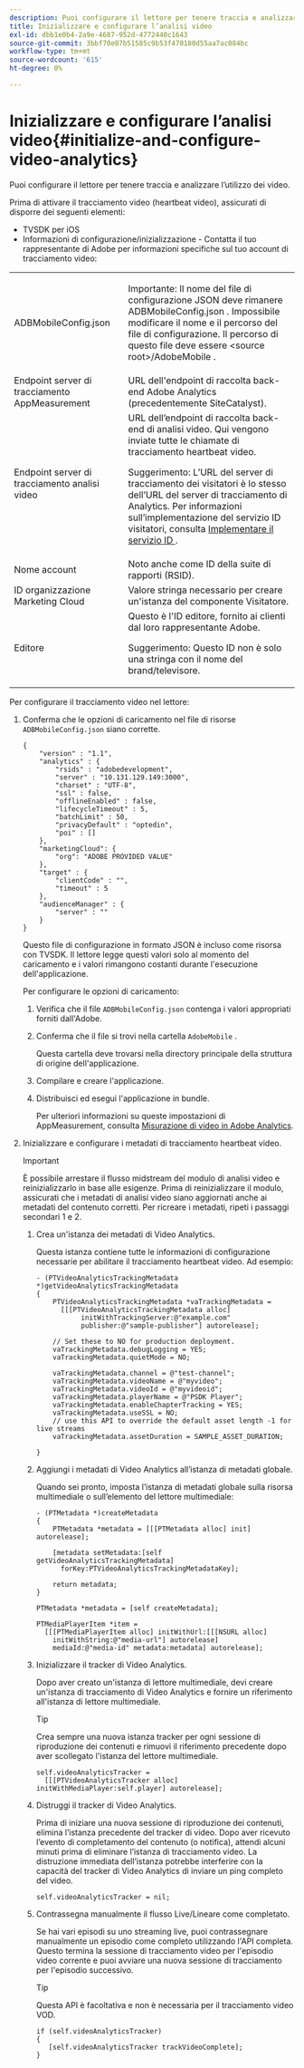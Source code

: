 ```yaml
---
description: Puoi configurare il lettore per tenere traccia e analizzare l’utilizzo dei video.
title: Inizializzare e configurare l’analisi video
exl-id: dbb1e0b4-2a9e-4687-952d-4772440c1643
source-git-commit: 3bbf70e07b51585c9b53f470180d55aa7ac084bc
workflow-type: tm+mt
source-wordcount: '615'
ht-degree: 0%

---
```


# Inizializzare e configurare l’analisi video{#initialize-and-configure-video-analytics}

Puoi configurare il lettore per tenere traccia e analizzare l’utilizzo dei video.

Prima di attivare il tracciamento video (heartbeat video), assicurati di disporre dei seguenti elementi:

* TVSDK per iOS
* Informazioni di configurazione/inizializzazione - Contatta il tuo rappresentante di Adobe per informazioni specifiche sul tuo account di tracciamento video:

<table id="table_3565328ABBEE4605A92EAE1ADE5D6F84"> 
 <tbody> 
  <tr> 
   <td colname="col1"> <span class="filepath"> ADBMobileConfig.json  </span> </td> 
   <td colname="col2"> <p>Importante:  Il nome del file di configurazione JSON deve rimanere <span class="codeph"> ADBMobileConfig.json </span>. Impossibile modificare il nome e il percorso del file di configurazione. Il percorso di questo file deve essere <span class="codeph"> &lt;source root&gt;/AdobeMobile </span>. </p> </td> 
  </tr> 
  <tr> 
   <td colname="col1"> <span class="codeph"> Endpoint server  </span> di tracciamento AppMeasurement </td> 
   <td colname="col2"> URL dell'endpoint di raccolta back-end Adobe Analytics (precedentemente SiteCatalyst). </td> 
  </tr> 
  <tr> 
   <td colname="col1"> Endpoint server di tracciamento analisi video </td> 
   <td colname="col2"> URL dell’endpoint di raccolta back-end di analisi video. Qui vengono inviate tutte le chiamate di tracciamento heartbeat video. <p>Suggerimento:  L’URL del server di tracciamento dei visitatori è lo stesso dell’URL del server di tracciamento di Analytics. Per informazioni sull’implementazione del servizio ID visitatori, consulta <a href="https://experienceleague.adobe.com/docs/id-service/using/implementation/setup-target.html?lang=en" format="html" scope="external"> Implementare il servizio ID </a>. </p> </td> 
  </tr> 
  <tr> 
   <td colname="col1"> Nome account </td> 
   <td colname="col2"> Noto anche come ID della suite di rapporti (RSID). </td> 
  </tr> 
  <tr> 
   <td colname="col1"> ID organizzazione Marketing Cloud </td> 
   <td colname="col2"> Valore stringa necessario per creare un'istanza del componente Visitatore. </td> 
  </tr> 
  <tr> 
   <td colname="col1"> Editore </td> 
   <td colname="col2"> Questo è l'ID editore, fornito ai clienti dal loro rappresentante Adobe. <p>Suggerimento:  Questo ID non è solo una stringa con il nome del brand/televisore. </p> </td> 
  </tr> 
 </tbody> 
</table>

Per configurare il tracciamento video nel lettore:

1. Conferma che le opzioni di caricamento nel file di risorse `ADBMobileConfig.json` siano corrette.

   ```
   { 
       "version" : "1.1", 
       "analytics" : { 
           "rsids" : "adobedevelopment", 
           "server" : "10.131.129.149:3000", 
           "charset" : "UTF-8", 
           "ssl" : false, 
           "offlineEnabled" : false, 
           "lifecycleTimeout" : 5, 
           "batchLimit" : 50, 
           "privacyDefault" : "optedin", 
           "poi" : [] 
       }, 
       "marketingCloud": { 
           "org": "ADOBE PROVIDED VALUE"  
       }, 
       "target" : { 
           "clientCode" : "", 
           "timeout" : 5 
       }, 
       "audienceManager" : { 
           "server" : "" 
       } 
   }
   ```

   Questo file di configurazione in formato JSON è incluso come risorsa con TVSDK. Il lettore legge questi valori solo al momento del caricamento e i valori rimangono costanti durante l&#39;esecuzione dell&#39;applicazione.

   Per configurare le opzioni di caricamento:

   1. Verifica che il file `ADBMobileConfig.json` contenga i valori appropriati forniti dall&#39;Adobe.
   1. Conferma che il file si trovi nella cartella `AdobeMobile` .

      Questa cartella deve trovarsi nella directory principale della struttura di origine dell&#39;applicazione.
   1. Compilare e creare l&#39;applicazione.
   1. Distribuisci ed esegui l&#39;applicazione in bundle.

      Per ulteriori informazioni su queste impostazioni di AppMeasurement, consulta [Misurazione di video in Adobe Analytics](https://experienceleague.adobe.com/docs/media-analytics/using/media-overview.html?lang=en).
1. Inizializzare e configurare i metadati di tracciamento heartbeat video.

   >[!IMPORTANT]
   >
   >È possibile arrestare il flusso midstream del modulo di analisi video e reinizializzarlo in base alle esigenze. Prima di reinizializzare il modulo, assicurati che i metadati di analisi video siano aggiornati anche ai metadati del contenuto corretti. Per ricreare i metadati, ripeti i passaggi secondari 1 e 2.

   1. Crea un&#39;istanza dei metadati di Video Analytics.

      Questa istanza contiene tutte le informazioni di configurazione necessarie per abilitare il tracciamento heartbeat video. Ad esempio:

      ```
      - (PTVideoAnalyticsTrackingMetadata *)getVideoAnalyticsTrackingMetadata 
      { 
          PTVideoAnalyticsTrackingMetadata *vaTrackingMetadata =  
            [[[PTVideoAnalyticsTrackingMetadata alloc]  
                 initWithTrackingServer:@"example.com" 
                 publisher:@"sample-publisher"] autorelease]; 
      
          // Set these to NO for production deployment. 
          vaTrackingMetadata.debugLogging = YES;  
          vaTrackingMetadata.quietMode = NO; 
      
          vaTrackingMetadata.channel = @"test-channel"; 
          vaTrackingMetadata.videoName = @"myvideo"; 
          vaTrackingMetadata.videoId = @"myvideoid"; 
          vaTrackingMetadata.playerName = @"PSDK Player"; 
          vaTrackingMetadata.enableChapterTracking = YES; 
          vaTrackingMetadata.useSSL = NO; 
          // use this API to override the default asset length -1 for live streams 
          vaTrackingMetadata.assetDuration = SAMPLE_ASSET_DURATION; 
      
      }
      ```

   1. Aggiungi i metadati di Video Analytics all’istanza di metadati globale.

      Quando sei pronto, imposta l’istanza di metadati globale sulla risorsa multimediale o sull’elemento del lettore multimediale:

      ```
      - (PTMetadata *)createMetadata 
      { 
          PTMetadata *metadata = [[[PTMetadata alloc] init] autorelease]; 
      
          [metadata setMetadata:[self getVideoAnalyticsTrackingMetadata]  
            forKey:PTVideoAnalyticsTrackingMetadataKey]; 
      
          return metadata; 
      } 
      
      PTMetadata *metadata = [self createMetadata]; 
      
      PTMediaPlayerItem *item =  
        [[[PTMediaPlayerItem alloc] initWithUrl:[[[NSURL alloc]  
          initWithString:@"media-url"] autorelease] 
          mediaId:@"media-id" metadata:metadata] autorelease];
      ```

   1. Inizializzare il tracker di Video Analytics.

      Dopo aver creato un&#39;istanza di lettore multimediale, devi creare un&#39;istanza di tracciamento di Video Analytics e fornire un riferimento all&#39;istanza di lettore multimediale.

      >[!TIP]
      >
      >Crea sempre una nuova istanza tracker per ogni sessione di riproduzione dei contenuti e rimuovi il riferimento precedente dopo aver scollegato l&#39;istanza del lettore multimediale.

      ```
      self.videoAnalyticsTracker =  
        [[[PTVideoAnalyticsTracker alloc] initWithMediaPlayer:self.player] autorelease];
      ```

   1. Distruggi il tracker di Video Analytics.

      Prima di iniziare una nuova sessione di riproduzione dei contenuti, elimina l’istanza precedente del tracker di video. Dopo aver ricevuto l’evento di completamento del contenuto (o notifica), attendi alcuni minuti prima di eliminare l’istanza di tracciamento video. La distruzione immediata dell’istanza potrebbe interferire con la capacità del tracker di Video Analytics di inviare un ping completo del video.

      ```
      self.videoAnalyticsTracker = nil;
      ```

   1. Contrassegna manualmente il flusso Live/Lineare come completato.

      Se hai vari episodi su uno streaming live, puoi contrassegnare manualmente un episodio come completo utilizzando l&#39;API completa. Questo termina la sessione di tracciamento video per l&#39;episodio video corrente e puoi avviare una nuova sessione di tracciamento per l&#39;episodio successivo.

      >[!TIP]
      >
      >Questa API è facoltativa e non è necessaria per il tracciamento video VOD.

      ```
      if (self.videoAnalyticsTracker) 
      { 
         [self.videoAnalyticsTracker trackVideoComplete];   
      }
      ```
